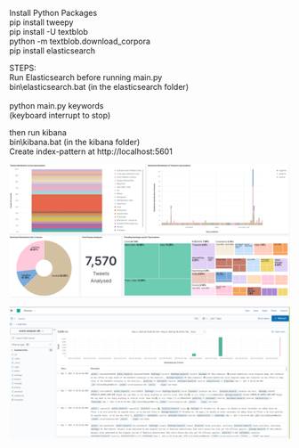 Install Python Packages <br/>
pip install tweepy <br/>
pip install -U textblob <br/>
python -m textblob.download_corpora <br/>
pip install elasticsearch <br/>

STEPS:<br/>
Run Elasticsearch before running main.py <br/>
bin\elasticsearch.bat (in the elasticsearch folder) <br/>
<br/>
python main.py keywords<br/>
(keyboard interrupt to stop)<br/>

then run kibana<br/>
bin\kibana.bat (in the kibana folder)<br/>
Create index-pattern at http://localhost:5601

![Realtime twitter data Dashboard](images/realtime_dashboard_1.png)

![Realtime twitter data Discover](images/realtime_discover_1.png)